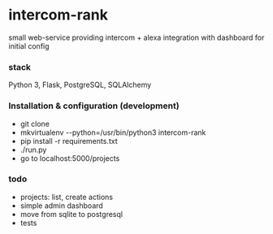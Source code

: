 # intercom-rank
small web-service providing intercom + alexa integration
with dashboard for initial config

### stack
Python 3, Flask, PostgreSQL, SQLAlchemy

### Installation & configuration (development)
- git clone
- mkvirtualenv --python=/usr/bin/python3 intercom-rank
- pip install -r requirements.txt
- ./run.py
- go to localhost:5000/projects

### todo
- projects: list, create actions
- simple admin dashboard
- move from sqlite to postgresql
- tests